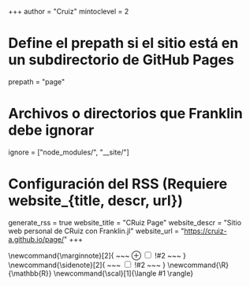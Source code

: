<!--
Configuración global para Franklin.jl
-->
+++
author = "Cruiz"
mintoclevel = 2

# Define el prepath si el sitio está en un subdirectorio de GitHub Pages
prepath = "page"

# Archivos o directorios que Franklin debe ignorar
ignore = ["node_modules/", "__site/"]

# Configuración del RSS (Requiere website_{title, descr, url})
generate_rss = true
website_title = "CRuiz Page"
website_descr = "Sitio web personal de CRuiz con Franklin.jl"
website_url   = "https://cruiz-a.github.io/page/"
+++

<!--
Definiciones de comandos LaTeX globales para todo el sitio
-->
\newcommand{\marginnote}[2]{
    ~~~
    <label for="mn-!#1" class="margin-toggle">&#8853;</label>
    <input type="checkbox" id="mn-!#1" class="margin-toggle"/>
    <span class="marginnote">!#2</span>
    ~~~
}
\newcommand{\sidenote}[2]{
    ~~~
    <label for="sn-!#1" class="margin-toggle sidenote-number"></label>
    <input type="checkbox" id="sn-!#1" class="margin-toggle"/>
    <span class="sidenote" id="sn-!#1">!#2</span>
    ~~~
}
\newcommand{\R}{\mathbb{R}}
\newcommand{\scal}[1]{\langle #1 \rangle}
